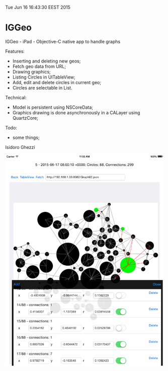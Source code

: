 Tue Jun 16 16:43:30 EEST 2015

# IGGeo
IGGeo - iPad - Objective-C native app to handle graphs

Features:
* Inserting and deleting new geos;
* Fetch geo data from URL;
* Drawing graphics;
* Listing Circles in UITableView;
* Add, edit and delete circles in current geo;
* Circles are selectable in List.

Technical:
* Model is persistent using NSCoreData;
* Graphics drawing is done asynchronously in a CALayer using QuartzCore;

Todo:
* some things;

Isidoro Ghezzi

![Graph02](images/iggeo_screen_shot_02.png)
